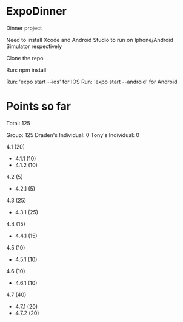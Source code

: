 # ExpoDinner
Dinner project

Need to install Xcode and Android Studio to run on Iphone/Android Simulator respectively

Clone the repo

Run: npm install

Run: 'expo start --ios' for IOS
Run: 'expo start --android' for Android


# Points so far
Total: 125

Group: 125
Draden's Individual: 0
Tony's Individual: 0

4.1 (20)
  - 4.1.1 (10)
  - 4.1.2 (10)

4.2 (5)
  - 4.2.1 (5)

4.3 (25)
  - 4.3.1 (25)
  
4.4 (15)
  - 4.4.1 (15)
  
4.5 (10)
  - 4.5.1 (10)

4.6 (10)
  - 4.6.1 (10)

4.7 (40)
  - 4.7.1 (20)
  - 4.7.2 (20)
